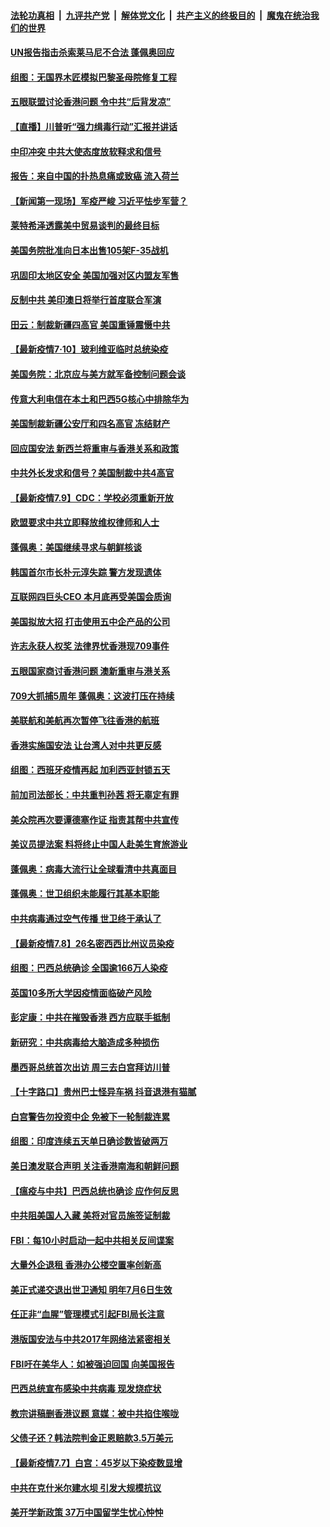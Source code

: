 

####  [法轮功真相](../../../../basic/blob/master/README.md?t=07110531) &nbsp;|&nbsp; [九评共产党](../../../../9ping.md/blob/master/README.md?t=07110531) &nbsp;|&nbsp; [解体党文化](../../../../jtdwh.md/blob/master/README.md?t=07110531)  &nbsp;|&nbsp; [共产主义的终极目的](../../../../gczydzjmd.md/blob/master/README.md?t=07110531) &nbsp;|&nbsp; [魔鬼在统治我们的世界](../../../../mgztzwmdsj.md/blob/master/README.md?t=07110531) 

#### [UN报告指击杀索莱马尼不合法 蓬佩奥回应](../pages/nsc418/n12247146.md?t=07110531) 

#### [组图：无国界木匠模拟巴黎圣母院修复工程](../pages/nsc418/n12243915.md?t=07110531) 

#### [五眼联盟讨论香港问题 令中共“后背发凉”](../pages/nsc418/n12247326.md?t=07110531) 

#### [【直播】川普听“强力缉毒行动”汇报并讲话](../pages/nsc418/n12247084.md?t=07110531) 

#### [中印冲突 中共大使态度放软释求和信号](../pages/nsc418/n12247210.md?t=07110531) 

#### [报告：来自中国的扑热息痛或致癌 流入荷兰](../pages/nsc418/n12246872.md?t=07110531) 

#### [【新闻第一现场】军疫严峻 习近平怯步军营？](../pages/nsc418/n12245547.md?t=07110531) 

#### [莱特希泽透露美中贸易谈判的最终目标](../pages/nsc418/n12246823.md?t=07110531) 

#### [美国务院批准向日本出售105架F-35战机](../pages/nsc418/n12246608.md?t=07110531) 

#### [巩固印太地区安全 美国加强对区内盟友军售](../pages/nsc418/n12246548.md?t=07110531) 

#### [反制中共 美印澳日将举行首度联合军演](../pages/nsc418/n12246462.md?t=07110531) 

#### [田云：制裁新疆四高官 美国重锤震慑中共](../pages/nsc418/n12246098.md?t=07110531) 

#### [【最新疫情7·10】玻利维亚临时总统染疫](../pages/nsc418/n12245413.md?t=07110531) 

#### [美国务院：北京应与美方就军备控制问题会谈](../pages/nsc418/n12245183.md?t=07110531) 

#### [传意大利电信在本土和巴西5G核心中排除华为](../pages/nsc418/n12244770.md?t=07110531) 

#### [美国制裁新疆公安厅和四名高官 冻结财产](../pages/nsc418/n12244653.md?t=07110531) 

#### [回应国安法 新西兰将重审与香港关系和政策](../pages/nsc418/n12244085.md?t=07110531) 

#### [中共外长发求和信号？美国制裁中共4高官](../pages/nsc418/n12244813.md?t=07110531) 

#### [【最新疫情7.9】CDC：学校必须重新开放](../pages/nsc418/n12242776.md?t=07110531) 

#### [欧盟要求中共立即释放维权律师和人士](../pages/nsc418/n12244421.md?t=07110531) 

#### [蓬佩奥：美国继续寻求与朝鲜核谈](../pages/nsc418/n12244538.md?t=07110531) 

#### [韩国首尔市长朴元淳失踪 警方发现遗体](../pages/nsc418/n12243734.md?t=07110531) 

#### [互联网四巨头CEO 本月底再受美国会质询](../pages/nsc418/n12244283.md?t=07110531) 

#### [美国拟放大招 打击使用五中企产品的公司](../pages/nsc418/n12244402.md?t=07110531) 

#### [许志永获人权奖 法律界忧香港现709事件](../pages/nsc418/n12244380.md?t=07110531) 

#### [五眼国家商讨香港问题 澳新重审与港关系](../pages/nsc418/n12244260.md?t=07110531) 

#### [709大抓捕5周年 蓬佩奥：这波打压在持续](../pages/nsc418/n12243611.md?t=07110531) 

#### [美联航和美航再次暂停飞往香港的航班](../pages/nsc418/n12243607.md?t=07110531) 

#### [香港实施国安法 让台湾人对中共更反感](../pages/nsc418/n12243520.md?t=07110531) 

#### [组图：西班牙疫情再起 加利西亚封锁五天](../pages/nsc418/n12241508.md?t=07110531) 

#### [前加司法部长：中共重判孙茜 将无辜定有罪](../pages/nsc418/n12242297.md?t=07110531) 

#### [美众院再次要谭德塞作证 指责其帮中共宣传](../pages/nsc418/n12242500.md?t=07110531) 

#### [美议员提法案 料将终止中国人赴美生育旅游业](../pages/nsc418/n12242470.md?t=07110531) 

#### [蓬佩奥：病毒大流行让全球看清中共真面目](../pages/nsc418/n12242486.md?t=07110531) 

#### [蓬佩奥：世卫组织未能履行其基本职能](../pages/nsc418/n12242263.md?t=07110531) 

#### [中共病毒通过空气传播 世卫终于承认了](../pages/nsc418/n12241930.md?t=07110531) 

#### [【最新疫情7.8】26名密西西比州议员染疫](../pages/nsc418/n12239975.md?t=07110531) 

#### [组图：巴西总统确诊 全国逾166万人染疫](../pages/nsc418/n12240754.md?t=07110531) 

#### [英国10多所大学因疫情面临破产风险](../pages/nsc418/n12241724.md?t=07110531) 

#### [彭定康：中共在摧毁香港 西方应联手抵制](../pages/nsc418/n12241830.md?t=07110531) 

#### [新研究：中共病毒给大脑造成多种损伤](../pages/nsc418/n12241750.md?t=07110531) 

#### [墨西哥总统首次出访 周三去白宫拜访川普](../pages/nsc418/n12241397.md?t=07110531) 

#### [【十字路口】贵州巴士怪异车祸 抖音退港有猫腻](../pages/nsc418/n12240298.md?t=07110531) 

#### [白宫警告勿投资中企 免被下一轮制裁连累](../pages/nsc418/n12241334.md?t=07110531) 

#### [组图：印度连续五天单日确诊数皆破两万](../pages/nsc418/n12238724.md?t=07110531) 

#### [美日澳发联合声明 关注香港南海和朝鲜问题](../pages/nsc418/n12240998.md?t=07110531) 

#### [【瘟疫与中共】巴西总统也确诊 应作何反思](../pages/nsc418/n12240166.md?t=07110531) 

#### [中共阻美国人入藏 美将对官员施签证制裁](../pages/nsc418/n12240452.md?t=07110531) 

#### [FBI：每10小时启动一起中共相关反间谍案](../pages/nsc418/n12239799.md?t=07110531) 

#### [大量外企退租 香港办公楼空置率创新高](../pages/nsc418/n12240111.md?t=07110531) 

#### [美正式递交退出世卫通知 明年7月6日生效](../pages/nsc418/n12239902.md?t=07110531) 

#### [任正非“血腥”管理模式引起FBI局长注意](../pages/nsc418/n12239966.md?t=07110531) 

#### [港版国安法与中共2017年网络法紧密相关](../pages/nsc418/n12239427.md?t=07110531) 

#### [FBI吁在美华人：如被强迫回国 向美国报告](../pages/nsc418/n12239450.md?t=07110531) 

#### [巴西总统宣布感染中共病毒 现发烧症状](../pages/nsc418/n12239468.md?t=07110531) 

#### [教宗讲稿删香港议题 意媒：被中共掐住喉咙](../pages/nsc418/n12239424.md?t=07110531) 

#### [父债子还？韩法院判金正恩赔款3.5万美元](../pages/nsc418/n12239338.md?t=07110531) 

#### [【最新疫情7.7】白宫：45岁以下染疫数显增](../pages/nsc418/n12237581.md?t=07110531) 

#### [中共在克什米尔建水坝 引发大规模抗议](../pages/nsc418/n12239209.md?t=07110531) 

#### [美开学新政策 37万中国留学生忧心忡忡](../pages/nsc418/n12239233.md?t=07110531) 

